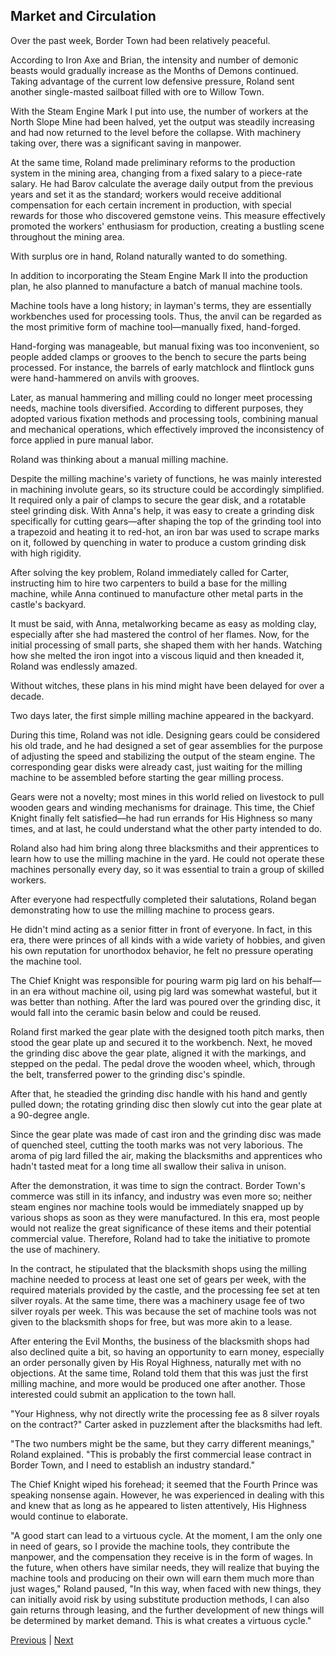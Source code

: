## Market and Circulation
Over the past week, Border Town had been relatively peaceful.

According to Iron Axe and Brian, the intensity and number of demonic beasts would gradually increase as the Months of Demons continued. Taking advantage of the current low defensive pressure, Roland sent another single-masted sailboat filled with ore to Willow Town.

With the Steam Engine Mark I put into use, the number of workers at the North Slope Mine had been halved, yet the output was steadily increasing and had now returned to the level before the collapse. With machinery taking over, there was a significant saving in manpower.

At the same time, Roland made preliminary reforms to the production system in the mining area, changing from a fixed salary to a piece-rate salary. He had Barov calculate the average daily output from the previous years and set it as the standard; workers would receive additional compensation for each certain increment in production, with special rewards for those who discovered gemstone veins. This measure effectively promoted the workers' enthusiasm for production, creating a bustling scene throughout the mining area.

With surplus ore in hand, Roland naturally wanted to do something.

In addition to incorporating the Steam Engine Mark II into the production plan, he also planned to manufacture a batch of manual machine tools.

Machine tools have a long history; in layman's terms, they are essentially workbenches used for processing tools. Thus, the anvil can be regarded as the most primitive form of machine tool—manually fixed, hand-forged.

Hand-forging was manageable, but manual fixing was too inconvenient, so people added clamps or grooves to the bench to secure the parts being processed. For instance, the barrels of early matchlock and flintlock guns were hand-hammered on anvils with grooves.

Later, as manual hammering and milling could no longer meet processing needs, machine tools diversified. According to different purposes, they adopted various fixation methods and processing tools, combining manual and mechanical operations, which effectively improved the inconsistency of force applied in pure manual labor.



Roland was thinking about a manual milling machine.

Despite the milling machine's variety of functions, he was mainly interested in machining involute gears, so its structure could be accordingly simplified. It required only a pair of clamps to secure the gear disk, and a rotatable steel grinding disk. With Anna's help, it was easy to create a grinding disk specifically for cutting gears—after shaping the top of the grinding tool into a trapezoid and heating it to red-hot, an iron bar was used to scrape marks on it, followed by quenching in water to produce a custom grinding disk with high rigidity.

After solving the key problem, Roland immediately called for Carter, instructing him to hire two carpenters to build a base for the milling machine, while Anna continued to manufacture other metal parts in the castle's backyard.

It must be said, with Anna, metalworking became as easy as molding clay, especially after she had mastered the control of her flames. Now, for the initial processing of small parts, she shaped them with her hands. Watching how she melted the iron ingot into a viscous liquid and then kneaded it, Roland was endlessly amazed.

Without witches, these plans in his mind might have been delayed for over a decade.

Two days later, the first simple milling machine appeared in the backyard.

During this time, Roland was not idle. Designing gears could be considered his old trade, and he had designed a set of gear assemblies for the purpose of adjusting the speed and stabilizing the output of the steam engine. The corresponding gear disks were already cast, just waiting for the milling machine to be assembled before starting the gear milling process.

Gears were not a novelty; most mines in this world relied on livestock to pull wooden gears and winding mechanisms for drainage. This time, the Chief Knight finally felt satisfied—he had run errands for His Highness so many times, and at last, he could understand what the other party intended to do.

Roland also had him bring along three blacksmiths and their apprentices to learn how to use the milling machine in the yard. He could not operate these machines personally every day, so it was essential to train a group of skilled workers.



After everyone had respectfully completed their salutations, Roland began demonstrating how to use the milling machine to process gears.

He didn't mind acting as a senior fitter in front of everyone. In fact, in this era, there were princes of all kinds with a wide variety of hobbies, and given his own reputation for unorthodox behavior, he felt no pressure operating the machine tool.

The Chief Knight was responsible for pouring warm pig lard on his behalf—in an era without machine oil, using pig lard was somewhat wasteful, but it was better than nothing. After the lard was poured over the grinding disc, it would fall into the ceramic basin below and could be reused.

Roland first marked the gear plate with the designed tooth pitch marks, then stood the gear plate up and secured it to the workbench. Next, he moved the grinding disc above the gear plate, aligned it with the markings, and stepped on the pedal. The pedal drove the wooden wheel, which, through the belt, transferred power to the grinding disc's spindle.

After that, he steadied the grinding disc handle with his hand and gently pulled down; the rotating grinding disc then slowly cut into the gear plate at a 90-degree angle.

Since the gear plate was made of cast iron and the grinding disc was made of quenched steel, cutting the tooth marks was not very laborious. The aroma of pig lard filled the air, making the blacksmiths and apprentices who hadn't tasted meat for a long time all swallow their saliva in unison.

After the demonstration, it was time to sign the contract. Border Town's commerce was still in its infancy, and industry was even more so; neither steam engines nor machine tools would be immediately snapped up by various shops as soon as they were manufactured. In this era, most people would not realize the great significance of these items and their potential commercial value. Therefore, Roland had to take the initiative to promote the use of machinery.

In the contract, he stipulated that the blacksmith shops using the milling machine needed to process at least one set of gears per week, with the required materials provided by the castle, and the processing fee set at ten silver royals. At the same time, there was a machinery usage fee of two silver royals per week. This was because the set of machine tools was not given to the blacksmith shops for free, but was more akin to a lease.

After entering the Evil Months, the business of the blacksmith shops had also declined quite a bit, so having an opportunity to earn money, especially an order personally given by His Royal Highness, naturally met with no objections. At the same time, Roland told them that this was just the first milling machine, and more would be produced one after another. Those interested could submit an application to the town hall.



"Your Highness, why not directly write the processing fee as 8 silver royals on the contract?" Carter asked in puzzlement after the blacksmiths had left.

"The two numbers might be the same, but they carry different meanings," Roland explained. "This is probably the first commercial lease contract in Border Town, and I need to establish an industry standard."

The Chief Knight wiped his forehead; it seemed that the Fourth Prince was speaking nonsense again. However, he was experienced in dealing with this and knew that as long as he appeared to listen attentively, His Highness would continue to elaborate.

"A good start can lead to a virtuous cycle. At the moment, I am the only one in need of gears, so I provide the machine tools, they contribute the manpower, and the compensation they receive is in the form of wages. In the future, when others have similar needs, they will realize that buying the machine tools and producing on their own will earn them much more than just wages," Roland paused, "In this way, when faced with new things, they can initially avoid risk by using substitute production methods, I can also gain returns through leasing, and the further development of new things will be determined by market demand. This is what creates a virtuous cycle."





[Previous](CH0046.md) | [Next](CH0048.md)
